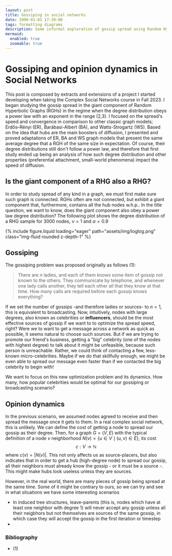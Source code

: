 ```yaml
---
layout: post
title: Gossiping in social networks 
date: 1990-01-01 17:39:00
tags: formatting diagrams
description: Some informal exploration of gossip spread using Random Hyperbolic Graphs (RGHs)
mermaid:
  enabled: true
  zoomable: true
---
```


# Gossiping and opinion dynamics in Social Networks

This post is composed by extracts and extensions of a project I started developing when taking the Complex Social Networks course in Fall 2023. I began studying the gossip spread in the giant component of Random Hyperbolic Graphs (RGHs) in the regime when the degree distribution obeys a power law with an exponent in the range (2,3). I focused on the spread's speed and convergence in comparison to other classic graph models; Erdős–Rényi (ER), Barábasi-Albert (BA), and Watts-Strogartz (WS). Based on the idea that hubs are the main boosters of diffusion, I presented and proved adaptations of ER, BA and WS graph models that present the same average degree that a RGH of the same size in expectation. Of course, their degree distributions still don't follow a power law, and therefore that first study ended up being an analysis of how such degree distribution and other properties (preferential attachment, small-world phenomena) impact the speed of diffusion.

## Is the giant component of a RHG also a RHG?
In order to study spread of any kind in a graph, we must first make sure such graph is connected. RGHs often are not connected, but exhibit a giant component that, furthermore, contains all the hub nodes w.h.p.. In the title question, we want to know, does the giant component also obey a power law degree distribution? The following plot shows the degree distribution of a RHG sample for 3000 nodes, $\nu=1$ and $\alpha=0.9$

{% include figure.liquid loading="eager" path="assets/img/loglog.png" class="img-fluid rounded z-depth-1" %}

## Gossiping
The gossiping problem was proposed originally as follows (1):

>There are $n$ ladies, and each of them knows some item of gossip not known to the others. They communicate by telephone, and whenever one lady calls another, they tell each other all that they know at that time. How many calls are required before each gossip knows everything?
    
If we set the number of gossips -and therefore ladies or sources- to $n=1$, this is equivalent to broadcasting. Now, intuitively, nodes with large degrees, also known as celebrities or __influencers__, should be the most effective sources of gossip if we want to to optimize the spread speed, right? Were we to want to get a message across a network as quick as possible, it seems natural to choose such sources. But if we are trying to promote our friend's business, getting a "big" celebrity (one of the nodes with highest degree) to talk about it might be unfeasible, because such person is unreachable. Rather, we could think of contacting a few, less-known micro-celebrities. Maybe if we do that skillfully enough, we might be even able to spread our message even faster than if we contacted the big celebrity to begin with!

We want to focus on this new optimization problem and its dynamics. How many, how popular celebrities would be optimal for our gossiping or broadcasting scenario?

## Opinion dynamics
In the previous scenario, we assumed nodes agreed to receive and then spread the message once it gets to them. In a real complex social network, this is unlikely. We can define the cost of getting a node to spread our gossip as their degree. Then, for a graph $G=(V, E)$ with the typical definition of a node $v$ neighborhood $N(v)=\{u\in V \mid (u, v)\in E\}$, its cost $$c: V \to \mathbb{N}$$ where $c(v)=|N(v)|$. This not only affects us as source-placers, but also indicates that in order to get a hub (high-degree node) to spread our gossip, all their neighbors must already know the gossip - or it must be a source -. This might make hubs look useless unless they are sources.

However, in the real world, there are many pieces of gossip being spread at the same time. Some of it might be contrary to ours, so we can try and see in what situations we have some interesting scenarios

- In induced tree structures, leave-parents (this is, nodes which have at least one neighbor with degree 1) will never accept any gossip unless all their neigbhors but not themselves are sources of the same gossip, in which case they will accept the gossip in the first iteration or timestep
- 
### Bibliography
- (1) 
